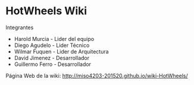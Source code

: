# HotWheels Wiki

Integrantes

- Harold Murcia - Lider del equipo
- Diego Agudelo - Lider Técnico
- Wilmar Fuquen - Lider de Arquitectura
- David Jimenez - Desarrollador
- Guillermo Ferro - Desarrollador

Página Web de la wiki: http://miso4203-201520.github.io/wiki-HotWheels/
